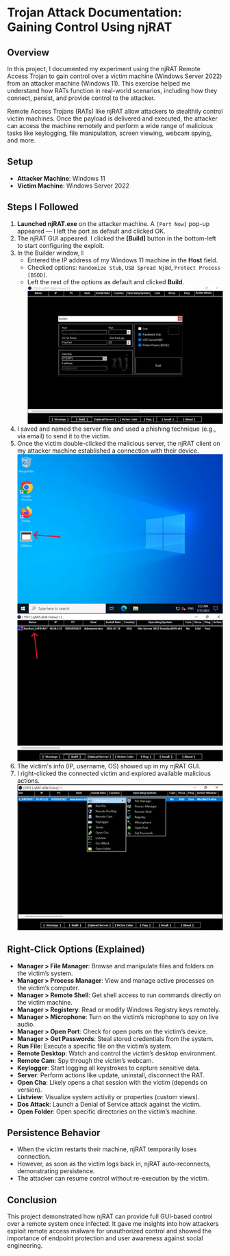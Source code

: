 # Trojan Attack Documentation: Gaining Control Using njRAT

## Overview

In this project, I documented my experiment using the njRAT Remote Access Trojan to gain control over a victim machine (Windows Server 2022) from an attacker machine (Windows 11). This exercise helped me understand how RATs function in real-world scenarios, including how they connect, persist, and provide control to the attacker.

Remote Access Trojans (RATs) like njRAT allow attackers to stealthily control victim machines. Once the payload is delivered and executed, the attacker can access the machine remotely and perform a wide range of malicious tasks like keylogging, file manipulation, screen viewing, webcam spying, and more.

## Setup

- **Attacker Machine**: Windows 11
- **Victim Machine**: Windows Server 2022

## Steps I Followed

1. **Launched njRAT.exe** on the attacker machine. A `[Port Now]` pop-up appeared — I left the port as default and clicked OK.
2. The njRAT GUI appeared. I clicked the **[Build]** button in the bottom-left to start configuring the exploit.
3. In the Builder window, I:
   - Entered the IP address of my Windows 11 machine in the **Host** field.
   - Checked options: `Randomize Stub`, `USB Spread Nj8d`, `Protect Process [BSOD]`.
   - Left the rest of the options as default and clicked **Build**.
 ![njRAT](poc/njrat.png)
4. I saved and named the server file and used a phishing technique (e.g., via email) to send it to the victim.
5. Once the victim double-clicked the malicious server, the njRAT client on my attacker machine established a connection with their device.
![victim](poc/victim.png)
![access](poc/access.png)
7. The victim's info (IP, username, OS) showed up in my njRAT GUI.
8. I right-clicked the connected victim and explored available malicious actions.
![options](poc/options.png)
## Right-Click Options (Explained)

- **Manager > File Manager**: Browse and manipulate files and folders on the victim’s system.
- **Manager > Process Manager**: View and manage active processes on the victim’s computer.
- **Manager > Remote Shell**: Get shell access to run commands directly on the victim machine.
- **Manager > Registery**: Read or modify Windows Registry keys remotely.
- **Manager > Microphone**: Turn on the victim’s microphone to spy on live audio.
- **Manager > Open Port**: Check for open ports on the victim’s device.
- **Manager > Get Passwords**: Steal stored credentials from the system.
- **Run File**: Execute a specific file on the victim’s system.
- **Remote Desktop**: Watch and control the victim’s desktop environment.
- **Remote Cam**: Spy through the victim’s webcam.
- **Keylogger**: Start logging all keystrokes to capture sensitive data.
- **Server**: Perform actions like update, uninstall, disconnect the RAT.
- **Open Cha**: Likely opens a chat session with the victim (depends on version).
- **Listview**: Visualize system activity or properties (custom views).
- **Dos Attack**: Launch a Denial of Service attack against the victim.
- **Open Folder**: Open specific directories on the victim’s machine.

## Persistence Behavior

- When the victim restarts their machine, njRAT temporarily loses connection.
- However, as soon as the victim logs back in, njRAT auto-reconnects, demonstrating persistence.
- The attacker can resume control without re-execution by the victim.

## Conclusion

This project demonstrated how njRAT can provide full GUI-based control over a remote system once infected. It gave me insights into how attackers exploit remote access malware for unauthorized control and showed the importance of endpoint protection and user awareness against social engineering.
